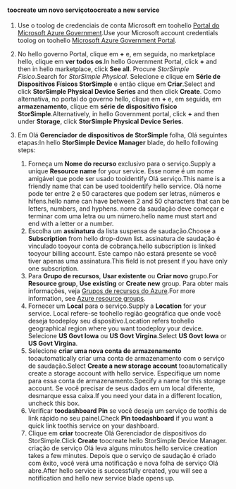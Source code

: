 <!--author=SharS last changed: 9/17/15-->


#### <a name="toocreate-a-new-service"></a><span data-ttu-id="d00ac-101">toocreate um novo serviço</span><span class="sxs-lookup"><span data-stu-id="d00ac-101">toocreate a new service</span></span>
1. <span data-ttu-id="d00ac-102">Use o toolog de credenciais de conta Microsoft em toohello [Portal do Microsoft Azure Government](https://portal.azure.us/).</span><span class="sxs-lookup"><span data-stu-id="d00ac-102">Use your Microsoft account credentials toolog on toohello [Microsoft Azure Government Portal](https://portal.azure.us/).</span></span>
2. <span data-ttu-id="d00ac-103">No hello governo Portal, clique em  **+**  e, em seguida, no marketplace hello, clique em **ver todos os**.</span><span class="sxs-lookup"><span data-stu-id="d00ac-103">In hello Government Portal, click **+** and then in hello marketplace, click **See all**.</span></span> <span data-ttu-id="d00ac-104">Procure _StorSimple Físico_.</span><span class="sxs-lookup"><span data-stu-id="d00ac-104">Search for _StorSimple Physical_.</span></span> <span data-ttu-id="d00ac-105">Selecione e clique em **Série de Dispositivos Físicos StorSimple** e então clique em **Criar**.</span><span class="sxs-lookup"><span data-stu-id="d00ac-105">Select and click **StorSimple Physical Device Series** and then click **Create**.</span></span> <span data-ttu-id="d00ac-106">Como alternativa, no portal do governo hello, clique em  **+**  e, em seguida, em **armazenamento**, clique em **série de dispositivo físico StorSimple**.</span><span class="sxs-lookup"><span data-stu-id="d00ac-106">Alternatively, in hello Government portal, click **+** and then under **Storage**, click **StorSimple Physical Device Series**.</span></span>
3. <span data-ttu-id="d00ac-107">Em Olá **Gerenciador de dispositivos de StorSimple** folha, Olá seguintes etapas:</span><span class="sxs-lookup"><span data-stu-id="d00ac-107">In hello **StorSimple Device Manager** blade, do hello following steps:</span></span>
   
   1. <span data-ttu-id="d00ac-108">Forneça um **Nome do recurso** exclusivo para o serviço.</span><span class="sxs-lookup"><span data-stu-id="d00ac-108">Supply a unique **Resource name** for your service.</span></span> <span data-ttu-id="d00ac-109">Esse nome é um nome amigável que pode ser usado tooidentify Olá serviço.</span><span class="sxs-lookup"><span data-stu-id="d00ac-109">This name is a friendly name that can be used tooidentify hello service.</span></span> <span data-ttu-id="d00ac-110">Olá nome pode ter entre 2 e 50 caracteres que podem ser letras, números e hifens.</span><span class="sxs-lookup"><span data-stu-id="d00ac-110">hello name can have between 2 and 50 characters that can be letters, numbers, and hyphens.</span></span> <span data-ttu-id="d00ac-111">nome da saudação deve começar e terminar com uma letra ou um número.</span><span class="sxs-lookup"><span data-stu-id="d00ac-111">hello name must start and end with a letter or a number.</span></span>
   2. <span data-ttu-id="d00ac-112">Escolha um **assinatura** da lista suspensa de saudação.</span><span class="sxs-lookup"><span data-stu-id="d00ac-112">Choose a **Subscription** from hello drop-down list.</span></span> <span data-ttu-id="d00ac-113">assinatura de saudação é vinculado tooyour conta de cobrança.</span><span class="sxs-lookup"><span data-stu-id="d00ac-113">hello subscription is linked tooyour billing account.</span></span> <span data-ttu-id="d00ac-114">Este campo não estará presente se você tiver apenas uma assinatura.</span><span class="sxs-lookup"><span data-stu-id="d00ac-114">This field is not present if you have only one subscription.</span></span>
   3. <span data-ttu-id="d00ac-115">Para **Grupo de recursos**, **Usar existente** ou **Criar novo** grupo.</span><span class="sxs-lookup"><span data-stu-id="d00ac-115">For **Resource group**, **Use existing** or **Create new** group.</span></span> <span data-ttu-id="d00ac-116">Para obter mais informações, veja [Grupos de recursos do Azure](https://azure.microsoft.com/documentation/articles/virtual-machines-windows-infrastructure-resource-groups-guidelines/).</span><span class="sxs-lookup"><span data-stu-id="d00ac-116">For more information, see [Azure resource groups](https://azure.microsoft.com/documentation/articles/virtual-machines-windows-infrastructure-resource-groups-guidelines/).</span></span>
   4. <span data-ttu-id="d00ac-117">Fornecer um **Local** para o serviço.</span><span class="sxs-lookup"><span data-stu-id="d00ac-117">Supply a **Location** for your service.</span></span> <span data-ttu-id="d00ac-118">Local refere-se toohello região geográfica que onde você deseja toodeploy seu dispositivo.</span><span class="sxs-lookup"><span data-stu-id="d00ac-118">Location refers toohello geographical region where you want toodeploy your device.</span></span> <span data-ttu-id="d00ac-119">Selecione **US Govt Iowa** ou **US Govt Virgina**.</span><span class="sxs-lookup"><span data-stu-id="d00ac-119">Select **US Govt Iowa** or **US Govt Virgina**.</span></span>
   5. <span data-ttu-id="d00ac-120">Selecione **criar uma nova conta de armazenamento** tooautomatically criar uma conta de armazenamento com o serviço de saudação.</span><span class="sxs-lookup"><span data-stu-id="d00ac-120">Select **Create a new storage account** tooautomatically create a storage account with hello service.</span></span> <span data-ttu-id="d00ac-121">Especifique um nome para essa conta de armazenamento.</span><span class="sxs-lookup"><span data-stu-id="d00ac-121">Specify a name for this storage account.</span></span> <span data-ttu-id="d00ac-122">Se você precisar de seus dados em um local diferente, desmarque essa caixa.</span><span class="sxs-lookup"><span data-stu-id="d00ac-122">If you need your data in a different location, uncheck this box.</span></span>
   6. <span data-ttu-id="d00ac-123">Verificar **toodashboard Pin** se você deseja um serviço de toothis de link rápido no seu painel.</span><span class="sxs-lookup"><span data-stu-id="d00ac-123">Check **Pin toodashboard** if you want a quick link toothis service on your dashboard.</span></span>
   7. <span data-ttu-id="d00ac-124">Clique em **criar** toocreate Olá Gerenciador de dispositivos do StorSimple.</span><span class="sxs-lookup"><span data-stu-id="d00ac-124">Click **Create** toocreate hello StorSimple Device Manager.</span></span> <span data-ttu-id="d00ac-125">criação de serviço Olá leva alguns minutos.</span><span class="sxs-lookup"><span data-stu-id="d00ac-125">hello service creation takes a few minutes.</span></span> <span data-ttu-id="d00ac-126">Depois que o serviço de saudação é criado com êxito, você verá uma notificação e nova folha de serviço Olá abre.</span><span class="sxs-lookup"><span data-stu-id="d00ac-126">After hello service is successfully created, you will see a notification and hello new service blade opens up.</span></span>


